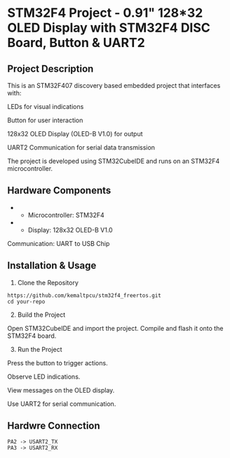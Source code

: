 # STM32F4 Project - 0.91" 128*32 OLED Display with STM32F4 DISC Board, Button & UART2
## Project Description
This is an STM32F407 discovery based embedded project that interfaces with:

LEDs for visual indications

Button for user interaction

128x32 OLED Display (OLED-B V1.0) for output

UART2 Communication for serial data transmission

The project is developed using STM32CubeIDE and runs on an STM32F4 microcontroller.

## Hardware Components

* * Microcontroller: STM32F4

* * Display: 128x32 OLED-B V1.0

Communication: UART to USB Chip

## Installation & Usage

1. Clone the Repository
```
https://github.com/kemaltpcu/stm32f4_freertos.git
cd your-repo
```
2. Build the Project

Open STM32CubeIDE and import the project. Compile and flash it onto the STM32F4 board.

3. Run the Project

Press the button to trigger actions.

Observe LED indications.

View messages on the OLED display.

Use UART2 for serial communication.
## Hardwre Connection
```
PA2 -> USART2_TX
PA3 -> USART2_RX
```